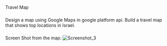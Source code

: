 
Travel Map
###
Design a map using Google Maps in google platform api.
Build a travel map that shows top locations in Israel.

###
Screen Shot from the map:
![Screenshot_3](https://user-images.githubusercontent.com/59119335/118558315-1c5c5c80-b76f-11eb-8588-7c8b9a6103a1.png)


